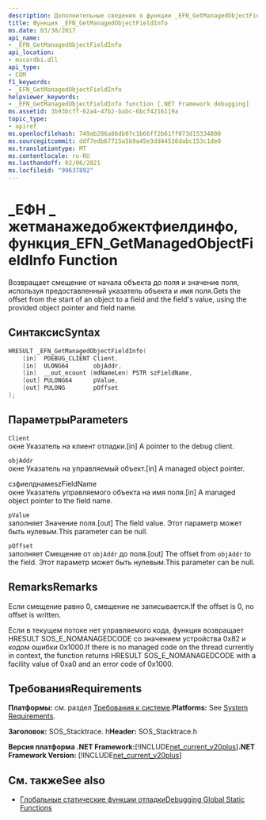 ```yaml
---
description: Дополнительные сведения о функции _EFN_GetManagedObjectFieldInfo
title: Функция _EFN_GetManagedObjectFieldInfo
ms.date: 03/30/2017
api_name:
- _EFN_GetManagedObjectFieldInfo
api_location:
- mscordbi.dll
api_type:
- COM
f1_keywords:
- _EFN_GetManagedObjectFieldInfo
helpviewer_keywords:
- _EFN_GetManagedObjectFieldInfo function [.NET Framework debugging]
ms.assetid: 3b93bcff-62a4-47b2-babc-6bcf4216119a
topic_type:
- apiref
ms.openlocfilehash: 749ab286a86db07c1b66ff2b61ff073d15334800
ms.sourcegitcommit: ddf7edb67715a5b9a45e3dd44536dabc153c1de0
ms.translationtype: MT
ms.contentlocale: ru-RU
ms.lasthandoff: 02/06/2021
ms.locfileid: "99637892"
---
```

# <a name="_efn_getmanagedobjectfieldinfo-function"></a><span data-ttu-id="e81d6-103">\_ЕФН \_ жетманажедобжектфиелдинфо, функция</span><span class="sxs-lookup"><span data-stu-id="e81d6-103">\_EFN\_GetManagedObjectFieldInfo Function</span></span>

<span data-ttu-id="e81d6-104">Возвращает смещение от начала объекта до поля и значение поля, используя предоставленный указатель объекта и имя поля.</span><span class="sxs-lookup"><span data-stu-id="e81d6-104">Gets the offset from the start of an object to a field and the field's value, using the provided object pointer and field name.</span></span>  
  
## <a name="syntax"></a><span data-ttu-id="e81d6-105">Синтаксис</span><span class="sxs-lookup"><span data-stu-id="e81d6-105">Syntax</span></span>  
  
```cpp  
HRESULT _EFN_GetManagedObjectFieldInfo(  
    [in]  PDEBUG_CLIENT Client,  
    [in]  ULONG64       objAddr,  
    [in]  __out_ecount (mdNameLen) PSTR szFieldName,  
    [out] PULONG64      pValue,  
    [out] PULONG        pOffset  
);  
```  
  
## <a name="parameters"></a><span data-ttu-id="e81d6-106">Параметры</span><span class="sxs-lookup"><span data-stu-id="e81d6-106">Parameters</span></span>  

 `Client`  
 <span data-ttu-id="e81d6-107">окне Указатель на клиент отладки.</span><span class="sxs-lookup"><span data-stu-id="e81d6-107">[in] A pointer to the debug client.</span></span>  
  
 `objAddr`  
 <span data-ttu-id="e81d6-108">окне Указатель на управляемый объект.</span><span class="sxs-lookup"><span data-stu-id="e81d6-108">[in] A managed object pointer.</span></span>  
  
 <span data-ttu-id="e81d6-109">сзфиелднаме</span><span class="sxs-lookup"><span data-stu-id="e81d6-109">szFieldName</span></span>  
 <span data-ttu-id="e81d6-110">окне Указатель управляемого объекта на имя поля.</span><span class="sxs-lookup"><span data-stu-id="e81d6-110">[in] A managed object pointer to the field name.</span></span>  
  
 `pValue`  
 <span data-ttu-id="e81d6-111">заполняет Значение поля.</span><span class="sxs-lookup"><span data-stu-id="e81d6-111">[out] The field value.</span></span> <span data-ttu-id="e81d6-112">Этот параметр может быть нулевым.</span><span class="sxs-lookup"><span data-stu-id="e81d6-112">This parameter can be null.</span></span>  
  
 `pOffset`  
 <span data-ttu-id="e81d6-113">заполняет Смещение от `objAddr` до поля.</span><span class="sxs-lookup"><span data-stu-id="e81d6-113">[out] The offset from `objAddr` to the field.</span></span> <span data-ttu-id="e81d6-114">Этот параметр может быть нулевым.</span><span class="sxs-lookup"><span data-stu-id="e81d6-114">This parameter can be null.</span></span>  
  
## <a name="remarks"></a><span data-ttu-id="e81d6-115">Remarks</span><span class="sxs-lookup"><span data-stu-id="e81d6-115">Remarks</span></span>  

 <span data-ttu-id="e81d6-116">Если смещение равно 0, смещение не записывается.</span><span class="sxs-lookup"><span data-stu-id="e81d6-116">If the offset is 0, no offset is written.</span></span>  
  
 <span data-ttu-id="e81d6-117">Если в текущем потоке нет управляемого кода, функция возвращает HRESULT SOS_E_NOMANAGEDCODE со значением устройства 0x82 и кодом ошибки 0x1000.</span><span class="sxs-lookup"><span data-stu-id="e81d6-117">If there is no managed code on the thread currently in context, the function returns HRESULT SOS_E_NOMANAGEDCODE with a facility value of 0xa0 and an error code of 0x1000.</span></span>  
  
## <a name="requirements"></a><span data-ttu-id="e81d6-118">Требования</span><span class="sxs-lookup"><span data-stu-id="e81d6-118">Requirements</span></span>  

 <span data-ttu-id="e81d6-119">**Платформы:** см. раздел [Требования к системе](../../get-started/system-requirements.md).</span><span class="sxs-lookup"><span data-stu-id="e81d6-119">**Platforms:** See [System Requirements](../../get-started/system-requirements.md).</span></span>  
  
 <span data-ttu-id="e81d6-120">**Заголовок:** SOS_Stacktrace. h</span><span class="sxs-lookup"><span data-stu-id="e81d6-120">**Header:** SOS_Stacktrace.h</span></span>  
  
 <span data-ttu-id="e81d6-121">**Версия платформа .NET Framework:**[!INCLUDE[net_current_v20plus](../../../../includes/net-current-v20plus-md.md)]</span><span class="sxs-lookup"><span data-stu-id="e81d6-121">**.NET Framework Version:** [!INCLUDE[net_current_v20plus](../../../../includes/net-current-v20plus-md.md)]</span></span>  
  
## <a name="see-also"></a><span data-ttu-id="e81d6-122">См. также</span><span class="sxs-lookup"><span data-stu-id="e81d6-122">See also</span></span>

- [<span data-ttu-id="e81d6-123">Глобальные статические функции отладки</span><span class="sxs-lookup"><span data-stu-id="e81d6-123">Debugging Global Static Functions</span></span>](debugging-global-static-functions.md)
